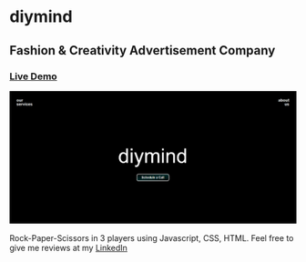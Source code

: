 # diymind
## Fashion & Creativity Advertisement Company
### [Live Demo](https://nlightmarecx.github.io/diymind/)

![This is an image](https://raw.githubusercontent.com/nlightmarecx/diymind/main/read-me-img.PNG)

Rock-Paper-Scissors in 3 players using Javascript, CSS, HTML. Feel free to give me reviews at my [LinkedIn](https://www.linkedin.com/in/luka-bagdavadze/)